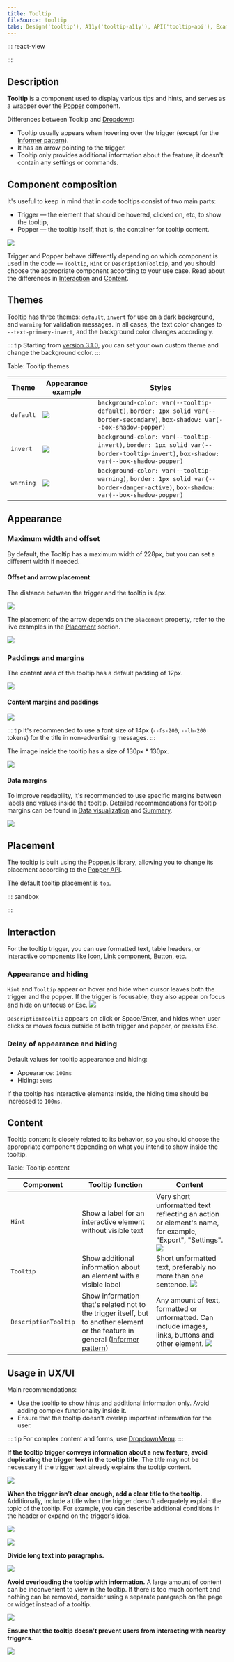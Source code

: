```yaml
---
title: Tooltip
fileSource: tooltip
tabs: Design('tooltip'), A11y('tooltip-a11y'), API('tooltip-api'), Example('tooltip-code'), Changelog('tooltip-changelog')
---
```


::: react-view

<script lang="tsx">
import React from 'react';

import Button from '@semcore/ui/button';
import Tooltip, { Hint, DescriptionTooltip } from '@semcore/ui/tooltip';
import { Box, Flex } from '@semcore/ui/flex-box';
import { Text } from '@semcore/ui/typography';
import PlaygroundGeneration from '@components/PlaygroundGeneration';
import Link from '@semcore/ui/link';
import FileExportM from '@semcore/ui/icon/FileExport/m';

const PLACEMENT = [
  'top-start',
  'top',
  'top-end',
  'right-start',
  'right',
  'right-end',
  'bottom-start',
  'bottom',
  'bottom-end',
  'left-start',
  'left',
  'left-end',
];

const EVENT = ['hover', 'click', 'focus'];
const components = [Hint, Tooltip, DescriptionTooltip];

const App = PlaygroundGeneration((createGroupWidgets) => {
  const { radio, select } = createGroupWidgets('Tooltip');

  const component = select({
    key: 'component',
    defaultValue: 'Tooltip',
    label: 'Component',
    options: components.map((component) => ({
      name: component.displayName,
      value: component.displayName,
    })),
  });

  const placement = select({
    key: 'placement',
    defaultValue: 'top',
    label: 'Placement',
    options: PLACEMENT.map((value) => ({
      name: value,
      value,
    })),
  });
  const theme = select({
    key: 'theme',
    defaultValue: 'default',
    label: 'Theme',
    options: [
      {
        name: 'default',
        value: 'default',
      },
      {
        name: 'warning',
        value: 'warning',
      },
      {
        name: 'invert',
        value: 'invert',
      },
    ],
  });

  if (component === 'Hint') {
    return (
      <Hint
        title='Export to PDF'
        placement={placement}
        theme={theme}
      >
        <Button>
          <Button.Addon>
            <FileExportM />
          </Button.Addon>
        </Button>
      </Hint>
    );

  } else if (component === 'DescriptionTooltip') {
    return (
      <DescriptionTooltip
        placement={placement}
        theme={theme}
      >
        <DescriptionTooltip.Trigger>
          <Button>Additional information</Button>
        </DescriptionTooltip.Trigger>
        <DescriptionTooltip.Popper>
          <Text tag='p' mb={1} bold>Additional information</Text>
          <Text tag='p' mb={3}>
            Use this tooltip type when you need to show a lot of additional information.
          </Text>
          <Text tag='p'>It may contain several paragraphs and interactive elements (for example, <Link href='https://semrush.com'>links</Link>).
          </Text>
        </DescriptionTooltip.Popper>
      </DescriptionTooltip>
    );
  } else {
    return (
      <Tooltip
        placement={placement}
        theme={theme}
        title='Default tooltip contains additional information about the feature.'
      >
        <Button>
          Button
        </Button>
      </Tooltip>
    );
  }
});
</script>

:::

## Description

**Tooltip** is a component used to display various tips and hints, and serves as a wrapper over the [Popper](/utils/popper/popper) component.

Differences between Tooltip and [Dropdown](/components/dropdown/dropdown):

- Tooltip usually appears when hovering over the trigger (except for the [Informer pattern](../../patterns/informer/informer)).
- It has an arrow pointing to the trigger.
- Tooltip only provides additional information about the feature, it doesn't contain any settings or commands.

## Component composition

It's useful to keep in mind that in code tooltips consist of two main parts:
- Trigger — the element that should be hovered, clicked on, etc, to show the tooltip,
- Popper — the tooltip itself, that is, the container for tooltip content.

![](static/tooltip-composition.png)

Trigger and Popper behave differently depending on which component is used in the code — `Tooltip`, `Hint` or `DescriptionTooltip`, and you should choose the appropriate component according to your use case. Read about the differences in [Interaction](#interaction) and [Content](#content).

## Themes

Tooltip has three themes: `default`, `invert` for use on a dark background, and `warning` for validation messages. In all cases, the text color changes to `--text-primary-invert`, and the background color changes accordingly.

::: tip
Starting from [version 3.1.0](/components/tooltip/tooltip-changelog), you can set your own custom theme and change the background color.
:::

Table: Tooltip themes

| Theme   | Appearance example              | Styles      |
| ------- | ------------------------------- | ----------- |
| `default` | ![](static/default-theme.png) | `background-color: var(--tooltip-default)`, `border: 1px solid var(--border-secondary)`, `box-shadow: var(--box-shadow-popper)` |
| `invert` | ![](static/invert-theme.png)   | `background-color: var(--tooltip-invert)`, `border: 1px solid var(--border-tooltip-invert)`, `box-shadow: var(--box-shadow-popper)` |
| `warning` | ![](static/alert-theme.png)     | `background-color: var(--tooltip-warning)`, `border: 1px solid var(--border-danger-active)`, `box-shadow: var(--box-shadow-popper)` |

## Appearance

### Maximum width and offset

By default, the Tooltip has a maximum width of 228px, but you can set a different width if needed.

#### Offset and arrow placement

The distance between the trigger and the tooltip is 4px.

![](static/tooltip-offset.png)

The placement of the arrow depends on the `placement` property, refer to the live examples in the [Placement](/components/tooltip/tooltip#placement) section.

![](static/tooltip-arrow-paddings.png)

### Paddings and margins

The content area of the tooltip has a default padding of 12px.

![](static/tooltip-content-paddings.png)

#### Content margins and paddings

![](static/tooltip-button.png)

::: tip
It's recommended to use a font size of 14px (`--fs-200`, `--lh-200` tokens) for the title in non-advertising messages.
:::

The image inside the tooltip has a size of 130px * 130px.

![](static/tooltip-pic-paddings.png)

#### Data margins

To improve readability, it's recommended to use specific margins between labels and values inside the tooltip. Detailed recommendations for tooltip margins can be found in [Data visualization](/data-display/d3-chart/d3-chart#tooltip) and [Summary](/patterns/summary/summary#difference_value).

![](static/tooltip-margins.png)

## Placement

The tooltip is built using the [Popper.js](https://popper.js.org/) library, allowing you to change its placement according to the [Popper API](/utils/popper/popper-api).

The default tooltip placement is `top`.

::: sandbox

<script lang="tsx">
  export Demo from 'stories/components/tooltip/docs/examples/placement-properties.tsx';
</script>

:::

## Interaction

For the tooltip trigger, you can use formatted text, table headers, or interactive components like [Icon](/style/icon/icon), [Link component](/components/link/link), [Button](/components/button/button), etc.

### Appearance and hiding

`Hint` and `Tooltip` appear on hover and hide when cursor leaves both the trigger and the popper. If the trigger is focusable, they also appear on focus and hide on unfocus or Esc.
![](static/hover-2.png)

`DescriptionTooltip` appears on click or Space/Enter, and hides when user clicks or moves focus outside of both trigger and popper, or presses Esc.

### Delay of appearance and hiding

Default values for tooltip appearance and hiding:

- Appearance: `100ms`
- Hiding: `50ms`

If the tooltip has interactive elements inside, the hiding time should be increased to `100ms`.

## Content

Tooltip content is closely related to its behavior, so you should choose the appropriate component depending on what you intend to show inside the tooltip.

Table: Tooltip content

| Component | Tooltip function | Content |
| --------- | ---------------- | ------- |
| `Hint` | Show a label for an interactive element without visible text | Very short unformatted text reflecting an action or element's name, for example, "Export", "Settings". ![](static/hint.png) |
| `Tooltip` | Show additional information about an element with a visible label | Short unformatted text, preferably no more than one sentence. ![](static/tooltip-basic.png) |
| `DescriptionTooltip` | Show information that's related not to the trigger itself, but to another element or the feature in general ([Informer pattern](../../patterns/informer/informer))  | Any amount of text, formatted or unformatted. Can include images, links, buttons and other element. ![](static/tooltip-advanced-2.png) |

## Usage in UX/UI

Main recommendations:

- Use the tooltip to show hints and additional information only. Avoid adding complex functionality inside it.
- Ensure that the tooltip doesn't overlap important information for the user.

::: tip
For complex content and forms, use [DropdownMenu](/components/dropdown-menu/dropdown-menu).
:::

**If the tooltip trigger conveys information about a new feature, avoid duplicating the trigger text in the tooltip title.** The title may not be necessary if the trigger text already explains the tooltip content.

![](static/tooltip-trigger-yes-no.png)

**When the trigger isn’t clear enough, add a clear title to the tooltip.** Additionally, include a title when the trigger doesn't adequately explain the topic of the tooltip. For example, you can describe additional conditions in the header or expand on the trigger's idea.

![](static/tooltip-trigger2-yes-no.png)

![](static/tooltip-trigger2-2-yes-no.png)

**Divide long text into paragraphs.**

![](static/tooltip-text-yes-no.png)

**Avoid overloading the tooltip with information.** A large amount of content can be inconvenient to view in the tooltip. If there is too much content and nothing can be removed, consider using a separate paragraph on the page or widget instead of a tooltip.

![](static/tooltip-content-yes-no.png)

**Ensure that the tooltip doesn't prevent users from interacting with nearby triggers.**

![](static/tooltip-hover-yes-no.png)
